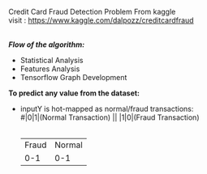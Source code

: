 Credit Card Fraud Detection Problem From kaggle <br/>
visit : https://www.kaggle.com/dalpozz/creditcardfraud
<br/><br/>

<b><i>Flow of the algorithm:</i></b>
      <ul>
        <li>Statistical Analysis</li>
        <li>Features Analysis</li>
        <li>Tensorflow Graph Development</li>
      </ul>


<b>To predict any value from the dataset:</b>
      <ul>
            <li>inputY is hot-mapped as normal/fraud transactions:</li>
                  #|0|1|(Normal Transaction) || |1|0|(Fraud Transaction)  
                  <table>
                      <tr>
                          <td> Fraud </td>
                          <td> Normal </td>
                      </tr>     
                      <tr>
                          <td>   0-1  </td>
                          <td>   0-1  </td>
                      </tr>
                  </table>
      </ul>

